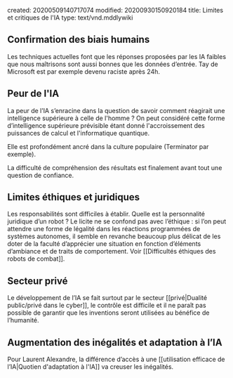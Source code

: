 created: 20200509140717074
modified: 20200930150920184
title: Limites et critiques de l'IA
type: text/vnd.mddlywiki

## Confirmation des biais humains

Les techniques actuelles font que les réponses proposées par les IA faibles que nous maîtrisons sont aussi bonnes que les données d’entrée. Tay de Microsoft est  par exemple devenu raciste après 24h. 

## Peur de l'IA

La peur de l’IA s’enracine dans la question de savoir comment réagirait une intelligence supérieure à celle de l'homme ? On peut considéré cette forme d’intelligence supérieure prévisible étant donné l'accroissement des puissances de calcul et l'informatique quantique.

Elle est profondément ancré dans la culture populaire (Terminator par exemple).

La difficulté de compréhension des résultats est finalement avant tout une question de confiance.

## Limites éthiques et juridiques

Les responsabilités sont difficiles à établir. Quelle est la personnalité juridique d’un robot ?
Le licite ne se confond pas avec l’éthique : si l’on peut attendre une forme de légalité dans les réactions programmées de systèmes autonomes, il semble en revanche beaucoup plus délicat de les doter de la faculté d’apprécier une situation en fonction d’éléments d’ambiance et de traits de comportement. Voir [[Difficultés éthiques des robots de combat]].

## Secteur privé

Le développement de l’IA se fait surtout par le secteur [[privé|Dualité public/privé dans le cyber]], le contrôle est difficile et il ne paraît pas possible de garantir que les inventions seront utilisées au bénéfice de l’humanité.

## Augmentation des inégalités et adaptation à l’IA

Pour Laurent Alexandre, la différence d’accès à une [[utilisation efficace de l’IA|Quotien d'adaptation à l'IA]] va creuser les inégalités.